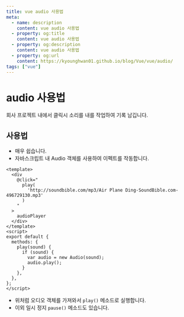 ```yaml
---
title: vue audio 사용법
meta:
  - name: description
    content: vue audio 사용법
  - property: og:title
    content: vue audio 사용법
  - property: og:description
    content: vue audio 사용법
  - property: og:url
    content: https://kyounghwan01.github.io/blog/Vue/vue/audio/
tags: ["vue"]
---
```


# audio 사용법

회사 프로젝트 내에서 클릭시 소리를 내를 작업하여 기록 남깁니다.<br>

## 사용법

- 매우 쉽습니다.
- 자바스크립트 내 Audio 객체를 사용하여 이펙트를 작동합니다.

```vue
<template>
  <div
    @click="
      play(
        'http://soundbible.com/mp3/Air Plane Ding-SoundBible.com-496729130.mp3'
      )
    "
  >
    audioPlayer
  </div>
</template>
<script>
export default {
  methods: {
    play(sound) {
      if (sound) {
        var audio = new Audio(sound);
        audio.play();
      }
    },
  },
};
</script>
```

- 위처럼 오디오 객체를 가져와서 `play()` 메소드로 실행합니다.
- 이외 일시 정지 `pause()` 메소드도 있습니다.

<TagLinks />

<Disqus />
